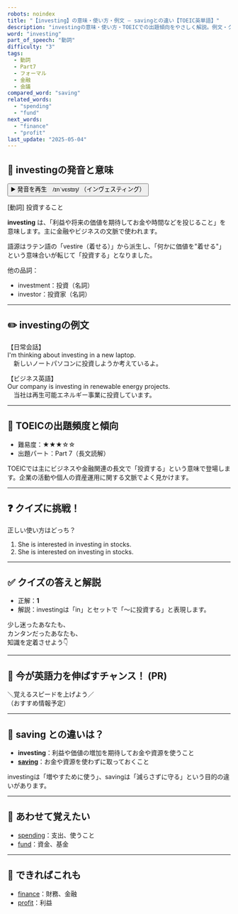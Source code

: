 ```yaml
---
robots: noindex
title: "【investing】の意味・使い方・例文 ― savingとの違い【TOEIC英単語】"
description: "investingの意味・使い方・TOEICでの出題傾向をやさしく解説。例文・クイズ付きでsavingとの違いもわかりやすく学べます。"
word: "investing"
part_of_speech: "動詞"
difficulty: "3"
tags:
  - 動詞
  - Part7
  - フォーマル
  - 金融
  - 会議
compared_word: "saving"
related_words:
  - "spending"
  - "fund"
next_words:
  - "finance"
  - "profit"
last_update: "2025-05-04"
---
```


## 🔰 investingの発音と意味

<button class="play-audio" onclick="playTTS('investing')">
  <span class="play-audio-main">
    ▶️ 発音を再生　/ɪnˈvɛstɪŋ/
  </span>
  <span class="play-audio-sub">
    （インヴェスティング）
  </span>
</button>

[動詞] 投資すること

**investing** は、「利益や将来の価値を期待してお金や時間などを投じること」を意味します。主に金融やビジネスの文脈で使われます。

語源はラテン語の「vestire（着せる）」から派生し、「何かに価値を"着せる"」という意味合いが転じて「投資する」となりました。

他の品詞：  
- investment：投資（名詞）
- investor：投資家（名詞）

---

## ✏️ investingの例文

【日常会話】  
I'm thinking about investing in a new laptop.  
　新しいノートパソコンに投資しようか考えているよ。

【ビジネス英語】  
Our company is investing in renewable energy projects.  
　当社は再生可能エネルギー事業に投資しています。

---

## 🎯 TOEICの出題頻度と傾向

- 難易度：★★★☆☆
- 出題パート：Part 7（長文読解）

TOEICでは主にビジネスや金融関連の長文で「投資する」という意味で登場します。企業の活動や個人の資産運用に関する文脈でよく見かけます。

---

## ❓ クイズに挑戦！

正しい使い方はどっち？

1. She is interested in investing in stocks.  
2. She is interested on investing in stocks.

---

## ✅ クイズの答えと解説

- 正解：**1**
- 解説：investingは「in」とセットで「～に投資する」と表現します。

少し迷ったあなたも、  
カンタンだったあなたも、  
知識を定着させよう👇️

---

## 🚀 今が英語力を伸ばすチャンス！ (PR)

<div class="info-center">
＼覚えるスピードを上げよう／<br>  
（おすすめ情報予定）
</div>

---

## 🤔  saving との違いは？

- **investing**：利益や価値の増加を期待してお金や資源を使うこと
- **[saving](/word/saving)**：お金や資源を使わずに取っておくこと

investingは「増やすために使う」、savingは「減らさずに守る」という目的の違いがあります。

---

## 🧩 あわせて覚えたい

- [spending](/word/spending)：支出、使うこと
- [fund](/word/fund)：資金、基金

---

## 📖 できればこれも

- [finance](/word/finance)：財務、金融
- [profit](/word/profit)：利益

<!-- cvid: aid10_bid17 -->
